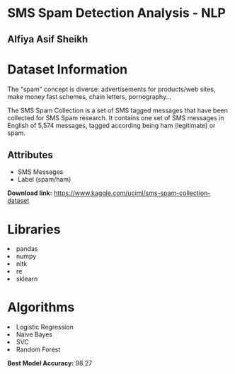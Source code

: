 # SMS Spam Detection Analysis - NLP
## Alfiya Asif Sheikh

# Dataset Information

The "spam" concept is diverse: advertisements for products/web sites, make money fast schemes, chain letters, pornography...

The SMS Spam Collection is a set of SMS tagged messages that have been collected for SMS Spam research. It contains one set of SMS messages in English of 5,574 messages, tagged according being ham (legitimate) or spam.

## Attributes

- SMS Messages
- Label (spam/ham)

**Download link:** https://www.kaggle.com/uciml/sms-spam-collection-dataset

# Libraries

<li>pandas
<li>numpy
<li>nltk
<li>re
<li>sklearn

# Algorithms

<li>Logistic Regression
<li>Naive Bayes
<li>SVC
<li>Random Forest
  
**Best Model Accuracy:** 98.27